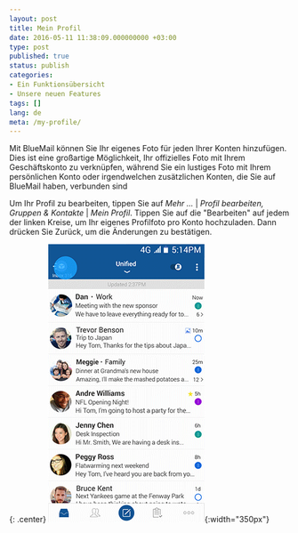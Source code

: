 ```yaml
---
layout: post
title: Mein Profil
date: 2016-05-11 11:38:09.000000000 +03:00
type: post
published: true
status: publish
categories:
- Ein Funktionsübersicht
- Unsere neuen Features
tags: []
lang: de
meta: /my-profile/
---
```


Mit BlueMail können Sie Ihr eigenes Foto für jeden Ihrer Konten hinzufügen. Dies ist eine großartige Möglichkeit, Ihr offizielles Foto mit Ihrem Geschäftskonto zu verknüpfen, während Sie ein lustiges Foto mit Ihrem persönlichen Konto oder irgendwelchen zusätzlichen Konten, die Sie auf BlueMail haben, verbunden sind

Um Ihr Profil zu bearbeiten, tippen Sie auf *Mehr ...* \| *Profil bearbeiten, Gruppen &amp; Kontakte* \| *Mein Profil*. Tippen Sie auf die "Bearbeiten" auf jedem der linken Kreise, um Ihr eigenes Profilfoto pro Konto hochzuladen. Dann drücken Sie Zurück, um die Änderungen zu bestätigen.

{: .center}
![My Profile](/assets/GIF_MyProfile.gif){:width="350px"}
